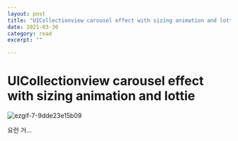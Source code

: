 ```yaml
---
layout: post
title: "UICollectionview carousel effect with sizing animation and lottie" 
date: 2021-03-30
category: read 
excerpt: ""

---
```


# UICollectionview carousel effect with sizing animation and lottie

![ezgif-7-9dde23e15b09](https://user-images.githubusercontent.com/28949235/113007162-eeb45780-91b0-11eb-80f0-c5522791a4f0.gif)

요런 거...

